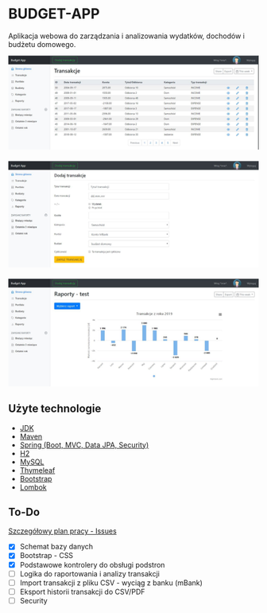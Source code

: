 # BUDGET-APP
Aplikacja webowa do zarządzania i analizowania wydatków, dochodów i budżetu domowego.

![img1](https://github.com/jklata/budget-app/blob/master/src/main/resources/static/images/img1.JPG)
####
![img2](https://github.com/jklata/budget-app/blob/master/src/main/resources/static/images/img2.JPG)
####
![img3](https://github.com/jklata/budget-app/blob/master/src/main/resources/static/images/img3.JPG)

## Użyte technologie
* [JDK](http://www.oracle.com/technetwork/java/javase/downloads/jdk8-downloads-2133151.html) 
* [Maven](https://maven.apache.org/)
* [Spring (Boot, MVC, Data JPA, Security)](https://spring.io)
* [H2](https://www.h2database.com/html/main.html) 
* [MySQL](https://www.mysql.com/) 
* [Thymeleaf](https://www.thymeleaf.org/)
* [Bootstrap](https://getbootstrap.com)  
* [Lombok](https://projectlombok.org/) 


## To-Do 
[Szczegółowy plan pracy - Issues](https://github.com/jklata/budget-app/issues) 
- [x] Schemat bazy danych
- [x] Bootstrap - CSS
- [x] Podstawowe kontrolery do obsługi podstron
- [ ] Logika do raportowania i analizy transakcji
- [ ] Import transakcji z pliku CSV - wyciąg z banku (mBank)
- [ ] Eksport historii transakcji do CSV/PDF
- [ ] Security
